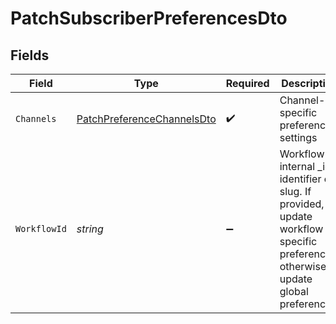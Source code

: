 # PatchSubscriberPreferencesDto


## Fields

| Field                                                                                                                             | Type                                                                                                                              | Required                                                                                                                          | Description                                                                                                                       |
| --------------------------------------------------------------------------------------------------------------------------------- | --------------------------------------------------------------------------------------------------------------------------------- | --------------------------------------------------------------------------------------------------------------------------------- | --------------------------------------------------------------------------------------------------------------------------------- |
| `Channels`                                                                                                                        | [PatchPreferenceChannelsDto](../../Models/Components/PatchPreferenceChannelsDto.md)                                               | :heavy_check_mark:                                                                                                                | Channel-specific preference settings                                                                                              |
| `WorkflowId`                                                                                                                      | *string*                                                                                                                          | :heavy_minus_sign:                                                                                                                | Workflow internal _id, identifier or slug. If provided, update workflow specific preferences, otherwise update global preferences |